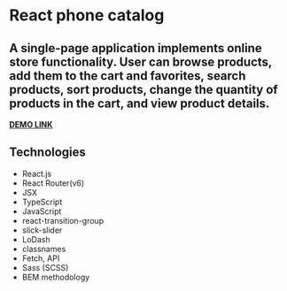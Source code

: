 # **React phone catalog**

## A single-page application implements online store functionality. User can browse products, add them to the cart and favorites, search products, sort products, change the quantity of products in the cart, and view product details.

**[DEMO LINK](https://artyomwhite.github.io/react_phone-catalog/)**

## **Technologies**
+ React.js
+ React Router(v6)
+ JSX
+ TypeScript
+ JavaScript
+ react-transition-group
+ slick-slider
+ LoDash
+ classnames
+ Fetch, API
+ Sass (SCSS)
+ BEM methodology
